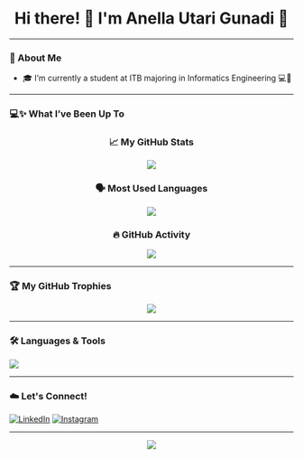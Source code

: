 <h1 align="center">Hi there! 👋 I'm Anella Utari Gunadi 🌱</h1>

---

### 💬 About Me
- 🎓 I’m currently a student at ITB majoring in Informatics Engineering  💻🌷
---

### 💻✨ What I’ve Been Up To

<div align="center">

### 📈 My GitHub Stats

<!-- GitHub Stats -->
<img src="https://github-readme-stats.vercel.app/api?username=anellautari&show_icons=true&count_private=true&include_all_commits=true&title_color=f76db2&icon_color=5FC7B2&text_color=54a0e3&bg_color=FCFAF7&border_color=EBC09B" />

<br/>

### 🗣️ Most Used Languages

<!-- Top Languages -->
<a href="https://github.com/anellautari">
  <img src="https://github-readme-stats.vercel.app/api/top-langs/?username=anellautari&layout=compact&title_color=f76db2&text_color=9D9CF0&bg_color=FCFAF7&border_color=B289D9" />
</a>

<br/>

### 🔥 GitHub Activity

<!-- GitHub Streak -->
<a href="https://git.io/streak-stats">
  <img src="https://streak-stats.demolab.com?user=anellautari&theme=default&ring=fa3e93&fire=B289D9&currStreakLabel=2292f5&sideLabels=5FC7B2&background=FCFAF7&dates=9D9CF0&currStreakNum=2292f5&sideNums=ba79f7&border=EBC09B" />
</a>

</div>

---

### 🏆 My GitHub Trophies

<div align="center">

<a href="https://github.com/ryo-ma/github-profile-trophy">
  <img src="https://github-profile-trophy.vercel.app/?username=anellautari&theme=dracula&margin-w=8" />
</a>

</div>

---

### 🛠️ Languages & Tools

<p>
  <img src="https://skillicons.dev/icons?i=py,java,cpp,c,nextjs,react,js,vscode,github,figma&theme=light" />
</p>

---

### ☁️ Let's Connect!

[![LinkedIn](https://img.icons8.com/color/60/linkedin.png)](https://www.linkedin.com/in/anella-utari-gunadi-630330217)
[![Instagram](https://img.icons8.com/color/60/instagram-new.png)](https://www.instagram.com/anellautari)

---

<p align="center"><img src="https://capsule-render.vercel.app/api?type=waving&color=gradient&height=120&section=footer"/></p>
